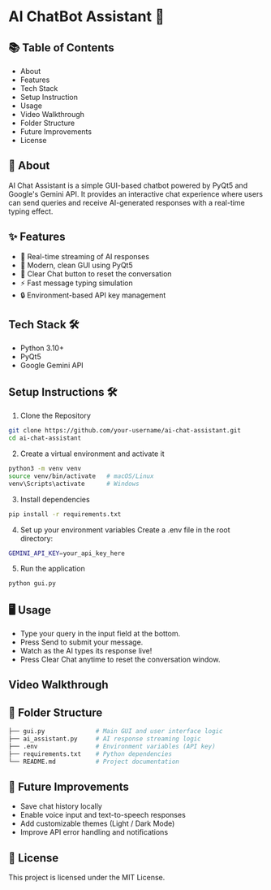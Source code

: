 # AI ChatBot Assistant 🤖

## 📚 Table of Contents
- About
- Features
- Tech Stack
- Setup Instruction
- Usage
- Video Walkthrough
- Folder Structure
- Future Improvements
- License

## 📖 About
AI Chat Assistant is a simple GUI-based chatbot powered by PyQt5 and Google's Gemini API.
It provides an interactive chat experience where users can send queries and receive AI-generated responses with a real-time typing effect.

## ✨ Features
- 📡 Real-time streaming of AI responses
- 🎨 Modern, clean GUI using PyQt5
- 🧹 Clear Chat button to reset the conversation
- ⚡ Fast message typing simulation
- 🔒 Environment-based API key management

## Tech Stack 🛠
- Python 3.10+
- PyQt5
- Google Gemini API

## Setup Instructions 🛠️
1. Clone the Repository
```bash
git clone https://github.com/your-username/ai-chat-assistant.git
cd ai-chat-assistant
```

2. Create a virtual environment and activate it
```bash
python3 -m venv venv
source venv/bin/activate   # macOS/Linux
venv\Scripts\activate      # Windows
```

3. Install dependencies
```bash
pip install -r requirements.txt
```

4. Set up your environment variables Create a .env file in the root directory:
```bash
GEMINI_API_KEY=your_api_key_here
```

5. Run the application
```bash
python gui.py
```

## 🖥️ Usage
- Type your query in the input field at the bottom.
- Press Send to submit your message.
- Watch as the AI types its response live!
- Press Clear Chat anytime to reset the conversation window.

## Video Walkthrough

## 📁 Folder Structure
```bash
├── gui.py              # Main GUI and user interface logic
├── ai_assistant.py     # AI response streaming logic
├── .env                # Environment variables (API key)
├── requirements.txt    # Python dependencies
└── README.md           # Project documentation
```

## 🌟 Future Improvements
- Save chat history locally
- Enable voice input and text-to-speech responses
- Add customizable themes (Light / Dark Mode)
- Improve API error handling and notifications

## 📝 License
This project is licensed under the MIT License.